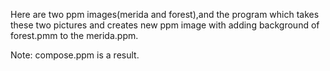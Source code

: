 
Here are two ppm images(merida and forest),and the program which takes these two pictures and creates new ppm image with adding background of forest.pmm to the merida.ppm.

Note: compose.ppm is a result.
